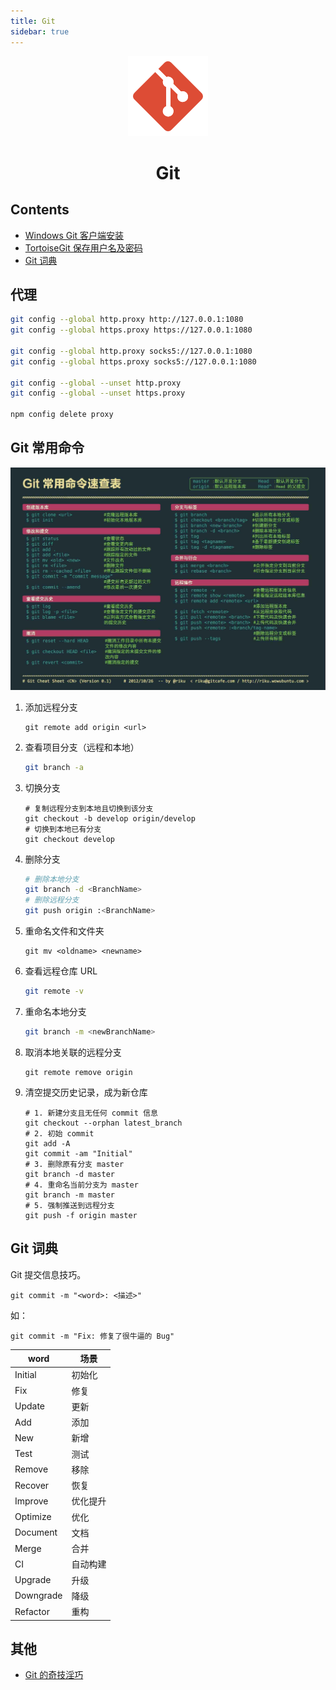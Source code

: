 ```yaml
---
title: Git
sidebar: true
---
```



<div align="center">
    <img src="./_images/git.png"><br>
    <h1>Git</h1>
</div>

## Contents

- [Windows Git 客户端安装](./Windows-Git-客户端安装.md)
- [TortoiseGit 保存用户名及密码](./TortoiseGit-保存用户名及密码.md)
- [Git 词典](#Git-词典)

## 代理

```bash
git config --global http.proxy http://127.0.0.1:1080
git config --global https.proxy https://127.0.0.1:1080

git config --global http.proxy socks5://127.0.0.1:1080
git config --global https.proxy socks5://127.0.0.1:1080

git config --global --unset http.proxy
git config --global --unset https.proxy

npm config delete proxy
```

## Git 常用命令

![Git 常用命令](./_images/git-shell.jpg)

1. 添加远程分支

   ```shell
   git remote add origin <url>
   ```

2. 查看项目分支（远程和本地）

   ```bash
   git branch -a
   ```

3. 切换分支

   ```shell
   # 复制远程分支到本地且切换到该分支
   git checkout -b develop origin/develop
   # 切换到本地已有分支
   git checkout develop
   ```

4. 删除分支

   ```bash
   # 删除本地分支
   git branch -d <BranchName>
   # 删除远程分支
   git push origin :<BranchName>
   ```

5. 重命名文件和文件夹

   ```shell
   git mv <oldname> <newname>
   ```

6. 查看远程仓库 URL

   ```bash
   git remote -v
   ```

7. 重命名本地分支

   ```bash
   git branch -m <newBranchName>
   ```

8. 取消本地关联的远程分支

   ```shell
   git remote remove origin
   ```

9. 清空提交历史记录，成为新仓库

   ```shell
   # 1. 新建分支且无任何 commit 信息
   git checkout --orphan latest_branch
   # 2. 初始 commit
   git add -A
   git commit -am "Initial"
   # 3. 删除原有分支 master
   git branch -d master
   # 4. 重命名当前分支为 master
   git branch -m master
   # 5. 强制推送到远程分支
   git push -f origin master
   ```

   


## Git 词典

Git 提交信息技巧。

`git commit -m "<word>: <描述>"`

如：

`git commit -m "Fix: 修复了很牛逼的 Bug"`

| word | 场景 |
| ---- | ---- |
| Initial | 初始化 |
| Fix | 修复 |
| Update | 更新 |
| Add | 添加 |
| New | 新增 |
| Test | 测试 |
| Remove | 移除 |
| Recover | 恢复 |
| Improve | 优化提升 |
| Optimize | 优化 |
| Document | 文档 |
| Merge | 合并 |
| CI | 自动构建 |
| Upgrade | 升级 |
| Downgrade | 降级 |
| Refactor | 重构 |

## 其他

- [Git 的奇技淫巧](https://github.com/521xueweihan/git-tips)


